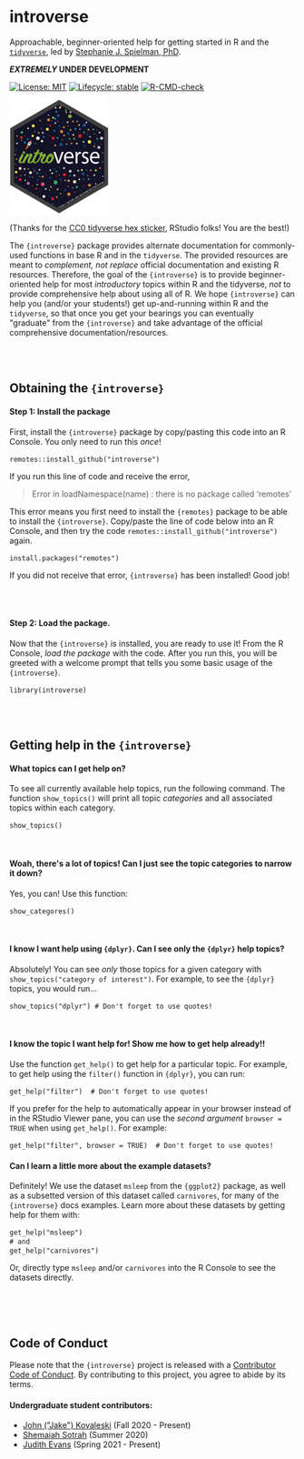 # introverse

Approachable, beginner-oriented help for getting started in R and the [`tidyverse`](https://www.tidyverse.org/), led by [Stephanie J. Spielman, PhD](https://spielmanlab.github.io). 

**_EXTREMELY_ UNDER DEVELOPMENT**

[![License: MIT](https://img.shields.io/badge/License-MIT-yellow.svg)](https://opensource.org/licenses/MIT)
[![Lifecycle:
stable](https://img.shields.io/badge/lifecycle-experimental-orange.svg)](https://www.tidyverse.org/lifecycle/#experimental) 
[![R-CMD-check](https://github.com/spielmanlab/introverse/workflows/R-CMD-check/badge.svg)](https://github.com/spielmanlab/introverse/actions)



<img src="inst/introverse_logo.png" height="200px"/>

(Thanks for the [CC0 tidyverse hex sticker](https://github.com/rstudio/hex-stickers), RStudio folks! You are the best!)



The `{introverse}` package provides alternate documentation for commonly-used functions in base R and in the `tidyverse`. The provided resources are meant to _complement, not replace_ official documentation and existing R resources. Therefore, the goal of the `{introverse}` is to provide beginner-oriented help for most _introductory_ topics within R and the tidyverse, _not_ to provide comprehensive help about using all of R. We hope `{introverse}` can help you (and/or your students!) get up-and-running within R and the `tidyverse`, so that once you get your bearings you can eventually "graduate" from the `{introverse}` and take advantage of the official comprehensive documentation/resources.

<br><br>

## Obtaining the `{introverse}`

#### Step 1: Install the package

First, install the `{introverse}` package by copy/pasting this code into an R Console. You only need to run this _once_!

```
remotes::install_github("introverse")
```

If you run this line of code and receive the error, 
> Error in loadNamespace(name) : there is no package called ‘remotes’

This error means you first need to install the `{remotes}` package to be able to install the `{introverse}`. Copy/paste the line of code below into an R Console, and then try the code `remotes::install_github("introverse")` again.

```
install.packages("remotes") 
```

If you did not receive that error, `{introverse}` has been installed! Good job!

<br><br>
 
#### Step 2: Load the package. 
Now that the `{introverse}` is installed, you are ready to use it! From the R Console, _load the package_ with the code. After you run this, you will be greeted with a welcome prompt that tells you some basic usage of the `{introverse}`.

```
library(introverse)
```

<br><br>

## Getting help in the `{introverse}`

#### What topics can I get help on?

To see all currently available help topics, run the following command. The function `show_topics()` will print all topic _categories_ and all associated topics within each category. 

```
show_topics()
```

<br>


#### Woah, there's a lot of topics! Can I just see the topic categories to narrow it down?

Yes, you can! Use this function:

```
show_categores()
```

<br>

#### I know I want help using `{dplyr}`. Can I see only the `{dplyr}` help topics?

Absolutely! You can see _only_ those topics for a given category with `show_topics("category of interest")`. For example, to see the `{dplyr}` topics, you would run...

```
show_topics("dplyr") # Don't forget to use quotes!
```

<br>

#### I know the topic I want help for! Show me how to get help already!!

Use the function `get_help()` to get help for a particular topic. For example, to get help using the `filter()` function in `{dplyr}`, you can run:

```
get_help("filter")  # Don't forget to use quotes!
```

If you prefer for the help to automatically appear in your browser instead of in the RStudio Viewer pane, you can use the _second argument_ `browser = TRUE` when using `get_help()`. For example:

```
get_help("filter", browser = TRUE)  # Don't forget to use quotes!
```

#### Can I learn a little more about the example datasets?

Definitely! We use the dataset `msleep` from the `{ggplot2}` package, as well as a subsetted version of this dataset called `carnivores`, for many of the `{introverse}` docs examples. Learn more about these datasets by getting help for them with:

```
get_help("msleep")
# and
get_help("carnivores")
```

Or, directly type `msleep` and/or `carnivores` into the R Console to see the datasets directly.

<br><br><br>

## Code of Conduct

Please note that the `{introverse}` project is released with a [Contributor Code of Conduct](https://contributor-covenant.org/version/2/0/CODE_OF_CONDUCT.html). By contributing to this project, you agree to abide by its terms.

#### Undergraduate student contributors:

+ [John ("Jake") Kovaleski](https://github.com/jakekova) (Fall 2020 - Present)
+ [Shemaiah Sotrah](https://github.com/shemaiah-s) (Summer 2020)
+ [Judith Evans](https://github.com/judithepevans) (Spring 2021 - Present)
